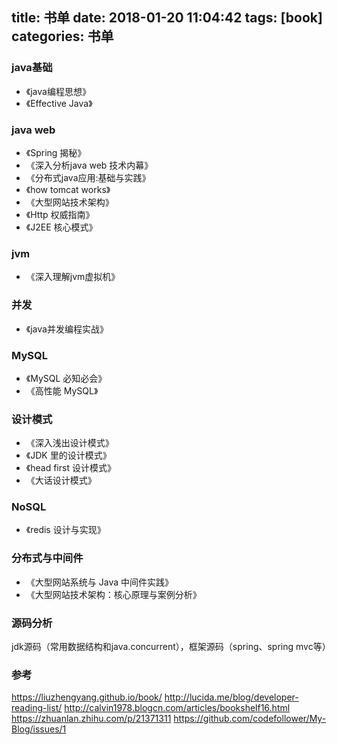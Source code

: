 title: 书单
date: 2018-01-20 11:04:42
tags: [book]
categories: 书单
---
### java基础

+ 《java编程思想》
+ 《Effective Java》

### java web

+ 《Spring 揭秘》
+ 《深入分析java web 技术内幕》
+ 《分布式java应用:基础与实践》
+ 《how tomcat works》
+ 《大型网站技术架构》
+ 《Http 权威指南》
+ 《J2EE 核心模式》

### jvm
+ 《深入理解jvm虚拟机》

### 并发
+ 《java并发编程实战》

### MySQL
+ 《MySQL 必知必会》
+ 《高性能 MySQL》

### 设计模式
+ 《深入浅出设计模式》
+ 《JDK 里的设计模式》
+ 《head first 设计模式》
+ 《大话设计模式》

### NoSQL
+ 《redis 设计与实现》

### 分布式与中间件
+ 《大型网站系统与 Java 中间件实践》
+ 《大型网站技术架构：核心原理与案例分析》

### 源码分析
jdk源码（常用数据结构和java.concurrent），框架源码（spring、spring mvc等）

### 参考
https://liuzhengyang.github.io/book/
http://lucida.me/blog/developer-reading-list/
http://calvin1978.blogcn.com/articles/bookshelf16.html
https://zhuanlan.zhihu.com/p/21371311
https://github.com/codefollower/My-Blog/issues/1